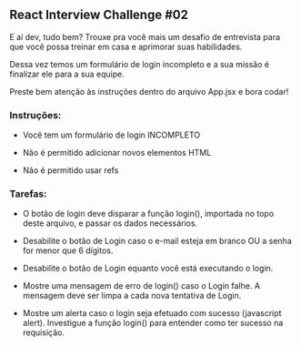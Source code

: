 
## React Interview Challenge #02

E aí dev, tudo bem? Trouxe pra você mais um desafio de entrevista para que você possa treinar em casa e aprimorar suas habilidades.

Dessa vez temos um formulário de login incompleto e a sua missão é finalizar ele para a sua equipe.

Preste bem atenção às instruções dentro do arquivo App.jsx e bora codar!


### Instruções:
- Você tem um formulário de login INCOMPLETO

- Não é permitido adicionar novos elementos HTML

- Não é permitido usar refs

### Tarefas:
- O botão de login deve disparar a função login(), importada no topo deste arquivo, e passar os dados necessários.

- Desabilite o botão de Login caso o e-mail esteja em branco OU a senha for menor que 6 dígitos.

- Desabilite o botão de Login equanto você está executando o login.

- Mostre uma mensagem de erro de login() caso o Login falhe. A mensagem deve ser limpa a cada nova tentativa de Login.

- Mostre um alerta caso o login seja efetuado com sucesso (javascript alert). Investigue a função login() para entender como ter sucesso na requisição.
